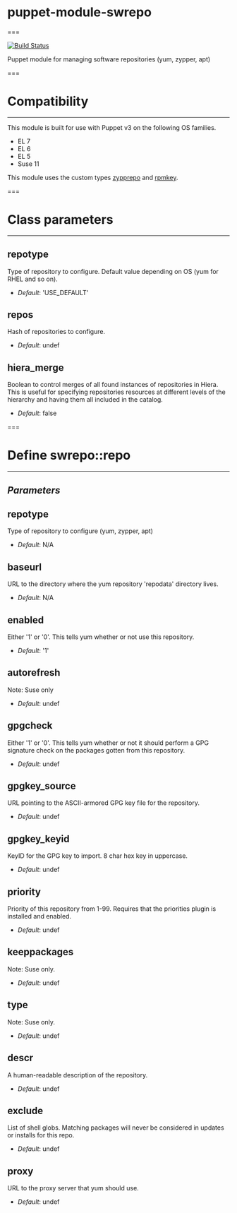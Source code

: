# puppet-module-swrepo
===

[![Build Status](https://travis-ci.org/jwennerberg/puppet-module-swrepo.png?branch=master)](https://travis-ci.org/jwennerberg/puppet-module-swrepo)

Puppet module for managing software repositories (yum, zypper, apt)

===

# Compatibility
---------------
This module is built for use with Puppet v3 on the following OS families.

* EL 7
* EL 6
* EL 5
* Suse 11

This module uses the custom types [zypprepo](https://github.com/deadpoint/puppet-zypprepo) and [rpmkey](https://github.com/stschulte/puppet-rpmkey).

===

# Class parameters
------------------

repotype
--------
Type of repository to configure. Default value depending on OS (yum for RHEL and so on).

- *Default*: 'USE_DEFAULT'

repos
-----
Hash of repositories to configure.

- *Default*: undef

hiera_merge
-----
Boolean to control merges of all found instances of repositories in Hiera. This is useful for specifying repositories resources at different levels of the hierarchy and having them all included in the catalog.

- *Default*: false

===

# Define swrepo::repo
---------------------

*Parameters*
------------

repotype
--------
Type of repository to configure (yum, zypper, apt)

- *Default*: N/A

baseurl
-------
URL  to the directory where the yum repository 'repodata' directory lives.

- *Default*: N/A

enabled
-------
Either '1' or '0'. This tells yum whether or not use this repository.

- *Default*: '1'

autorefresh
-----------
Note: Suse only

- *Default*: undef

gpgcheck
--------
Either '1' or '0'. This tells yum whether or not it should perform a GPG signature check on the packages gotten from this repository.

- *Default*: undef

gpgkey_source
-------------
URL pointing to the ASCII-armored GPG key file for the repository.

- *Default*: undef

gpgkey_keyid
------------
KeyID for the GPG key to import. 8 char hex key in uppercase.

- *Default*: undef

priority
--------
Priority of this repository from 1-99. Requires that the priorities plugin is installed and enabled.

- *Default*: undef

keeppackages
------------
Note: Suse only.

- *Default*: undef

type
----
Note: Suse only.

- *Default*: undef

descr
-----
A human-readable description of the repository.

- *Default*: undef

exclude
-------
List of shell globs. Matching packages will never be considered in updates or installs for this repo.

- *Default*: undef

proxy
-----
URL to the proxy server that yum should use.

- *Default*: undef

